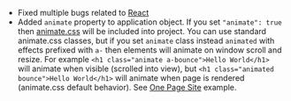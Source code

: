 - Fixed multiple bugs related to <a href="https://facebook.github.io/react/" target="_blank">React</a>
- Added `animate` property to application object. If you set `"animate": true` then <a href="https://daneden.github.io/animate.css/" target="_blank">animate.css</a> will be included into project. You can use standard animate.css classes, but if you set `animate` class instead `animated` with effects prefixed with `a-` then elements will animate on window scroll and resize. For example `<h1 class="animate a-bounce">Hello World</h1>` will animate when visible (scrolled into view), but `<h1 class="animated bounce">Hello World</h1>` will animate when page is rendered (animate.css default behavior). See <a href="http://example-onepage.meteorfarm.com" target="_blank">One Page Site</a> example.
